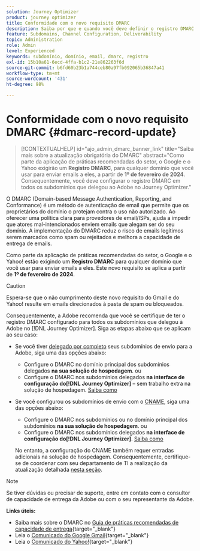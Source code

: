 ```yaml
---
solution: Journey Optimizer
product: journey optimizer
title: Conformidade com o novo requisito DMARC
description: Saiba por que e quando você deve definir o registro DMARC no Journey Optimizer
feature: Subdomains, Channel Configuration, Deliverability
topic: Administration
role: Admin
level: Experienced
keywords: subdomínio, domínio, email, dmarc, registro
exl-id: 15b10a61-6ecd-4ffa-b1c2-21e862263f6d
source-git-commit: b6fd60b23b1a744ceb80a97fb092065b36847a41
workflow-type: tm+mt
source-wordcount: '431'
ht-degree: 98%

---
```


# Conformidade com o novo requisito DMARC {#dmarc-record-update}

>[!CONTEXTUALHELP]
>id="ajo_admin_dmarc_banner_link"
>title="Saiba mais sobre a atualização obrigatória do DMARC"
>abstract="Como parte da aplicação de práticas recomendadas do setor, o Google e o Yahoo exigirão um **Registro DMARC**, para qualquer domínio que você usar para enviar emails a eles, a partir de **1º de fevereiro de 2024**.<br>Consequentemente, você deve configurar o registro DMARC em todos os subdomínios que delegou ao Adobe no Journey Optimizer."

O DMARC (Domain-based Message Authentication, Reporting, and Conformance) é um método de autenticação de email que permite que os proprietários do domínio o protejam contra o uso não autorizado. Ao oferecer uma política clara para provedores de email/ISPs, ajuda a impedir que atores mal-intencionados enviem emails que alegam ser do seu domínio. A implementação do DMARC reduz o risco de emails legítimos serem marcados como spam ou rejeitados e melhora a capacidade de entrega de emails.

Como parte da aplicação de práticas recomendadas do setor, o Google e o Yahoo! estão exigindo um **Registro DMARC** para qualquer domínio que você usar para enviar emails a eles. Este novo requisito se aplica a partir de **1º de fevereiro de 2024**.

>[!CAUTION]
>
>Espera-se que o não cumprimento deste novo requisito do Gmail e do Yahoo! resulte em emails direcionados à pasta de spam ou bloqueados.

Consequentemente, a Adobe recomenda que você se certifique de ter o registro DMARC configurado para todos os subdomínios que delegou à Adobe no [!DNL Journey Optimizer]. Siga as etapas abaixo que se aplicam ao seu caso:

* Se você tiver [delegado por completo](delegate-subdomain.md#full-subdomain-delegation) seus subdomínios de envio para a Adobe, siga uma das opções abaixo:

   * Configure o DMARC no domínio principal dos subdomínios delegados **na sua solução de hospedagem**.
ou
   * Configure o DMARC nos subdomínios delegados **na interface de configuração do[!DNL Journey Optimizer]** – sem trabalho extra na solução de hospedagem. [Saiba como](dmarc-record.md#implement-dmarc)

* Se você configurou os subdomínios de envio com o [CNAME](delegate-subdomain.md#cname-subdomain-delegation), siga uma das opções abaixo:

   * Configure o DMARC nos subdomínios ou no domínio principal dos subdomínios **na sua solução de hospedagem**.
ou
   * Configure o DMARC nos subdomínios delegados **na interface de configuração do[!DNL Journey Optimizer]**. [Saiba como](dmarc-record.md#implement-dmarc)

  No entanto, a configuração do CNAME também requer entradas adicionais na solução de hospedagem. Consequentemente, certifique-se de coordenar com seu departamento de TI a realização da atualização detalhada [nesta seção](dmarc-record.md#implement-dmarc).

<!--The most recent timelines shared by Google and Yahoo! are as follows:

* Google:

    * **February 2024** – Temporary bounces designed to provide warning of non-compliance will begin. Emails will still be delivered as normal after a short delay if you are not yet in compliance. If you are fully in compliance there will be no temporary bounces and you will not be affected.

    * **April 2024** – Blocks will begin for senders who are not in compliance with DMARC requirement. Only a portion of non-compliant email will be blocked at first, with the percentage blocked increasing over time.

    * **June 1st, 2024** – Any sender not in full compliance will experience blocking.

* Yahoo! has not provided exact dates, but has said "the rollout of enforcement will begin in February 2024. Enforcement will be gradually rolled out".
-->

>[!NOTE]
>
>Se tiver dúvidas ou precisar de suporte, entre em contato com o consultor de capacidade de entrega da Adobe ou com o seu representante da Adobe.

**Links úteis:**

* Saiba mais sobre o DMARC no [Guia de práticas recomendadas de capacidade de entrega](https://experienceleague.adobe.com/docs/deliverability-learn/deliverability-best-practice-guide/additional-resources/technotes/implement-dmarc.html?lang=pt-BR#about){target="_blank"}
* Leia o [Comunicado do Google Gmail](https://blog.google/products/gmail/gmail-security-authentication-spam-protection/){target="_blank"}
* Leia o [Comunicado do Yahoo!](https://blog.postmaster.yahooinc.com/post/730172167494483968/more-secure-less-spam){target="_blank"}

<!--Find more guidance about these changes in the [Deliverability Best Practice Guide]-->
